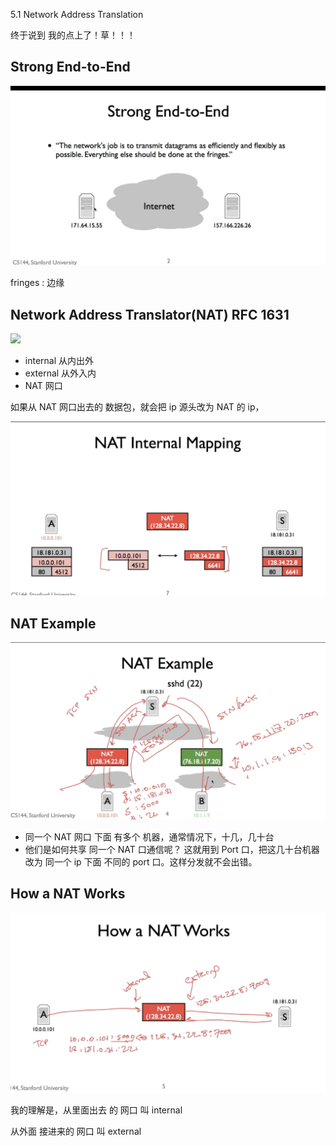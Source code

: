 5.1 Network Address Translation

终于说到 我的点上了！草！！！

## Strong End-to-End

![](./5.1%20Network%20Address%20Translation_0.png)

fringes : 边缘

## Network Address Translator(NAT) RFC 1631

![](./5.1%20Network%20Address%20Translation_1.png)

- internal 从内出外
- external 从外入内
- NAT 网口

如果从 NAT 网口出去的 数据包，就会把 ip 源头改为 NAT 的 ip，

![](./5.1%20Network%20Address%20Translation_4.png)

## NAT Example

![](./5.1%20Network%20Address%20Translation_2.png)

- 同一个 NAT 网口 下面 有多个 机器，通常情况下，十几，几十台
- 他们是如何共享 同一个 NAT 口通信呢？ 这就用到 Port 口，把这几十台机器 改为 同一个 ip 下面 不同的 port 口。这样分发就不会出错。

## How a NAT Works

![](./5.1%20Network%20Address%20Translation_3.png)

我的理解是，从里面出去 的 网口 叫 internal

从外面 接进来的 网口 叫 external
